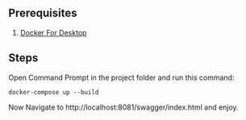 ## Prerequisites
1. [Docker For Desktop](https://www.docker.com/)

## Steps

Open Command Prompt in the project folder and run this command:

```
docker-compose up --build
```

Now Navigate to http://localhost:8081/swagger/index.html and enjoy.
